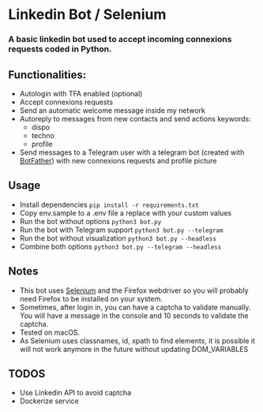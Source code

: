 # Linkedin Bot / Selenium

### A basic linkedin bot used to accept incoming connexions requests coded in Python.

## Functionalities:

- Autologin with TFA enabled (optional)
- Accept connexions requests
- Send an automatic welcome message inside my network
- Autoreply to messages from new contacts and send actions keywords:
  - dispo
  - techno
  - profile
- Send messages to a Telegram user with a telegram bot (created with [BotFather](https://telegram.me/BotFather)) with new connexions requests and profile picture

## Usage

- Install dependencies `pip install -r requirements.txt`
- Copy env.sample to a .env file a replace with your custom values
- Run the bot without options `python3 bot.py`
- Run the bot with Telegram support `python3 bot.py --telegram`
- Run the bot without visualization `python3 bot.py --headless`
- Combine both options `python3 bot.py --telegram --headless`

## Notes

- This bot uses [Selenium](https://selenium.dev) and the Firefox webdriver so you will probably need Firefox to be installed on your system.
- Sometimes, after login in, you can have a captcha to validate manually. You will have a message in the console and 10 seconds to validate the captcha.
- Tested on macOS.
- As Selenium uses classnames, id, xpath to find elements, it is possible it will not work anymore in the future without updating DOM_VARIABLES

## TODOS

- Use Linkedin API to avoid captcha
- Dockerize service
